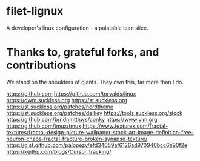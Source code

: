 # filet-lignux
A developer's linux configuration - a palatable lean slice.

# Thanks to, grateful forks, and contributions

We stand on the shoulders of giants. They own this, far more than I do.

https://github.com
https://github.com/torvalds/linux
https://dwm.suckless.org
https://st.suckless.org
https://st.suckless.org/patches/nordtheme
https://st.suckless.org/patches/delkey
https://tools.suckless.org/slock
https://github.com/brndnmtthws/conky
https://www.vim.org
https://github.com/tmux/tmux
https://www.texturex.com/fractal-textures/fractal-design-picture-wallpaper-stock-art-image-definition-free-neuron-chaos-fractal-fracture-broken-synapse-texture/
https://gist.github.com/palopezv/efd34059af6126ad970940bcc6a90f2e
https://keithp.com/blogs/Cursor_tracking/
